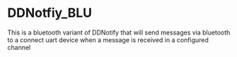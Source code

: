 # DDNotfiy_BLU
This is a bluetooth variant of DDNotify that will send messages via bluetooth to a connect uart device when a message is received in a configured channel
